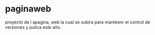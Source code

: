 # paginaweb
proyecto de l apagina, web la cual se subira para manteenr el control de versiones y pulica este año.
